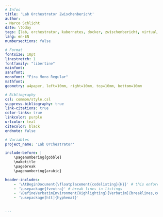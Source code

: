 ```yaml
---
# Infos
title: 'Lab Orchestrator Zwischenbericht'
author:
- Marco Schlicht
date: \today
tags: [lab, orchestrator, kubernetes, docker, zwischenbericht, virtual, machines]
lang: en-EN
numbersections: false

# Format
fontsize: 10pt
linestretch: 1
fontfamily: "libertine"
mainfont:
sansfont:
monofont: "Fira Mono Regular"
mathfont:
geometry: a4paper, left=10mm, right=10mm, top=10mm, bottom=10mm

# Bibliography
csl: common/style.csl
suppress-bibliography: true
link-citations: true
color-links: true
linkcolor: purple
urlcolor: teal
citecolor: black
endnote: false

# Variables
project_name: 'Lab Orchestrator'

include-before: |
    \pagenumbering{gobble}
    \maketitle
    \pagebreak
    \pagenumbering{arabic}

header-includes:
    - '\AtBeginDocument{\floatplacement{codelisting}{H}}' # this enforces the position of listings
    - '\usepackage{fvextra}' # break lines in listings
    - '\DefineVerbatimEnvironment{Highlighting}{Verbatim}{breaklines,commandchars=\\\{\}}' # break lines in listings
    - '\usepackage[htt]{hyphenat}'


...
```

